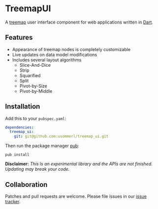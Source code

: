 TreemapUI
=========

A [treemap][] user interface component for web applications written in [Dart][].

Features
--------
- Appearance of treemap nodes is completely customizable
- Live updates on data model modifications 
- Includes several layout algorithms
    - Slice-And-Dice
    - Strip
    - Squarified
    - Split
    - Pivot-by-Size
    - Pivot-by-Middle



Installation
------------

Add this to your `pubspec.yaml`:

```yaml
dependencies:
  treemap_ui:
    git: git@github.com:usommerl/treemap_ui.git
```

Then run the package manager [pub][]:

    pub install

**Disclaimer:**
*This is an experimental library and the APIs are not finished. Updating may break your code.*

Collaboration
-------------
Patches and pull requests are welcome. Please file issues in our [issue tracker].



[issue tracker]: https://github.com/usommerl/treemap_ui/issues
[treemap]: http://en.wikipedia.org/wiki/Treemapping
[TreemapUI]: https://github.com/usommerl/treemap_ui/
[Dart]: http://www.dartlang.org/
[pub]: http://www.dartlang.org/docs/pub-package-manager/
